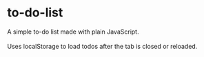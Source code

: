 # to-do-list

A simple to-do list made with plain JavaScript. <br/>				   													              			
Uses localStorage to load todos after the tab is closed or reloaded.
